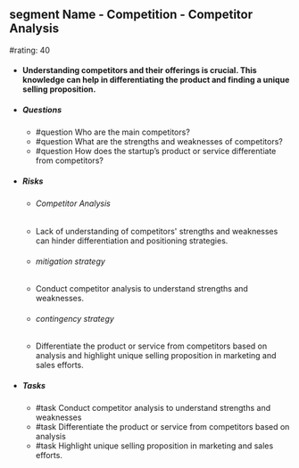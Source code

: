 ## segment Name - Competition - Competitor Analysis
#rating: 40
- #### Understanding competitors and their offerings is crucial. This knowledge can help in differentiating the product and finding a unique selling proposition.
- ##### Questions
  - #question Who are the main competitors?
  - #question What are the strengths and weaknesses of competitors?
  - #question How does the startup’s product or service differentiate from competitors?
- ##### Risks

  - ###### Competitor Analysis
  - Lack of understanding of competitors' strengths and weaknesses can hinder differentiation and positioning strategies.
  - ###### mitigation strategy
  - Conduct competitor analysis to understand strengths and weaknesses.
  - ###### contingency strategy
  - Differentiate the product or service from competitors based on analysis and highlight unique selling proposition in marketing and sales efforts.
- ##### Tasks
  - #task Conduct competitor analysis to understand strengths and weaknesses
  - #task  Differentiate the product or service from competitors based on analysis
  - #task  Highlight unique selling proposition in marketing and sales efforts.


